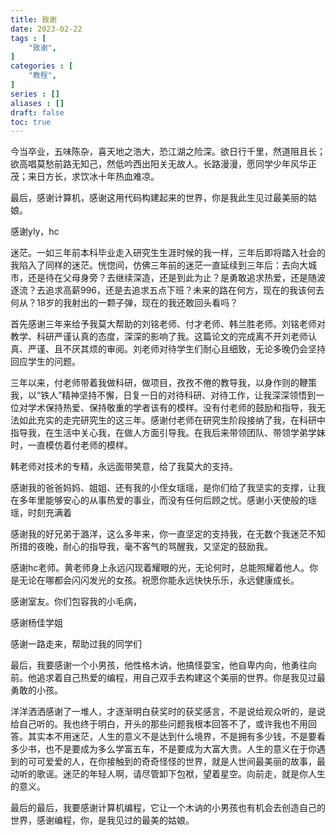```yaml
---
title: 致谢
date: 2023-02-22
tags : [
	"致谢",
]
categories : [
	"教程",
]
series : []
aliases : []
draft: false
toc: true
---
```


今当卒业，五味陈杂，喜天地之浩大，恐江湖之险深。欲日行千里，然道阻且长；欲高唱莫愁前路无知己，然低吟西出阳关无故人。长路漫漫，愿同学少年风华正茂；来日方长，求饮冰十年热血难凉。

最后，感谢计算机，感谢这用代码构建起来的世界，你是我此生见过最美丽的姑娘。

感谢yly，hc


迷茫。一如三年前本科毕业走入研究生生涯时候的我一样，三年后即将踏入社会的我陷入了同样的迷茫。恍惚间，仿佛三年前的迷茫一直延续到三年后：去向大城市，还是待在父母身旁？去继续深造，还是到此为止？是勇敢追求热爱，还是随波逐流？去追求高薪996，还是去追求五点下班？未来的路在何方，现在的我该何去何从？18岁的我射出的一颗子弹，现在的我还敢回头看吗？

首先感谢三年来给予我莫大帮助的刘铭老师、付才老师、韩兰胜老师。刘铭老师对教学、科研严谨认真的态度，深深的影响了我。这篇论文的完成离不开刘老师认真、严谨、且不厌其烦的审阅。刘老师对待学生们耐心且细致，无论多晚仍会坚持回应学生的问题。

三年以来，付老师带着我做科研，做项目，孜孜不倦的教导我，以身作则的鞭策我，以“铁人”精神坚持不懈，日复一日的对待科研、对待工作，让我深深领悟到一位对学术保持热爱、保持敬重的学者该有的模样。没有付老师的鼓励和指导，我无法如此充实的走完研究生的这三年。感谢付老师在研究生阶段接纳了我，在科研中指导我，在生活中关心我，在做人方面引导我。在我后来带领团队、带领学弟学妹时，一直模仿着付老师的模样。

韩老师对技术的专精，永远面带笑意，给了我莫大的支持。

感谢我的爸爸妈妈、姐姐、还有我的小侄女瑶瑶，是你们给了我坚实的支撑，让我在多年里能够安心的从事热爱的事业，而没有任何后顾之忧。感谢小天使般的瑶瑶，时刻充满着

感谢我的好兄弟于潞洋，这么多年来，你一直坚定的支持我，在无数个我迷茫不知所措的夜晚，耐心的指导我，毫不客气的骂醒我，又坚定的鼓励我。

感谢hc老师。黄老师身上永远闪现着耀眼的光，无论何时，总能照耀着他人。你是无论在哪都会闪闪发光的女孩。祝愿你能永远快快乐乐，永远健康成长。

感谢室友。你们包容我的小毛病，

感谢杨佳学姐

感谢一路走来，帮助过我的同学们



最后，我要感谢一个小男孩，他性格木讷，他搞怪耍宝，他自卑内向，他勇往向前。他追求着自己热爱的编程，用自己双手去构建这个美丽的世界。你是我见过最勇敢的小孩。

洋洋洒洒感谢了一堆人，才逐渐明白获奖时的获奖感言，不是说给观众听的，是说给自己听的。我也终于明白，开头的那些问题我根本回答不了，或许我也不用回答。其实本不用迷茫，人生的意义不是达到什么境界，不是拥有多少钱，不是要看多少书，也不是要成为多么学富五车，不是要成为大富大贵。人生的意义在于你遇到的可可爱爱的人，在你接触到的奇奇怪怪的世界，就是人世间最美丽的故事，最动听的歌谣。迷茫的年轻人啊，请尽管卸下包袱，望着星空。向前走，就是你人生的意义。



最后的最后，我要感谢计算机编程，它让一个木讷的小男孩也有机会去创造自己的世界，感谢编程，你，是我见过的最美的姑娘。




